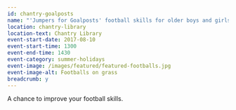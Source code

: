 ```yaml
---
id: chantry-goalposts
name: "'Jumpers for Goalposts' football skills for older boys and girls"
location: chantry-library
location-text: Chantry Library
event-start-date: 2017-08-10
event-start-time: 1300
event-end-time: 1430
event-category: summer-holidays
event-image: /images/featured/featured-footballs.jpg
event-image-alt: Footballs on grass
breadcrumb: y
---
```


A chance to improve your football skills.
